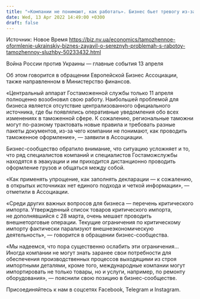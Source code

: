 ```yaml
---
title: "«Компании не понимают, как работать». Бизнес бьет тревогу из-за бардака на таможне"
date: Wed, 13 Apr 2022 14:49:00 +0300
draft: false
---
```

Источник: Новое Время https://biz.nv.ua/economics/tamozhennoe-oformlenie-ukrainskiy-biznes-zayavil-o-sereznyh-problemah-s-rabotoy-tamozhennoy-sluzhby-50233432.html


Война России против Украины — главные события 13 апреля

Об этом говорится в обращении Европейской Бизнес Ассоциации, также направленном в Министерство финансов.

 «Центральный аппарат Гостаможенной службы только 11 апреля полноценно возобновил свою работу. Наибольшей проблемой для бизнеса является отсутствие централизованного официального источника, где бы появлялись оперативные уведомления обо всех изменениях в таможенной сфере. К сожалению, региональные таможни могут по-разному трактовать новые правила и требовать разные пакеты документов, из-за чего компании не понимают, как проводить таможенное оформление», — заявили в Ассоциации.

 Бизнес-сообщество обратило внимание, что ситуацию усложняет и то, что ряд специалистов компаний и специалистов Гостаможслужбы находятся в эвакуации и им приходится дистанционно проводить оформление грузов и общаться между собой.

 «Как применять упрощение, как заполнять декларации — к сожалению, в открытых источниках нет единого подхода и четкой информации», — отметили в Ассоциации.

 «Среди других важных вопросов для бизнеса — перечень критического импорта. Утвержденный список товаров критического импорта, не дополнявшийся с 28 марта, очень мешает проводить внешнеторговые операции. Текущие ограничения по критическому импорту фактически парализуют внешнеэкономическую деятельность», — говорится в обращении бизнес-сообщества.

 «Мы надеемся, что пора существенно ослабить эти ограничения… Иногда компании не могут знать заранее свои потребности для обеспечения производственных процессов выходящими из строя импортными деталями, кроме того, международные компании могут импортировать не только товары, но и услуги, например, по ремонту оборудования», — пояснили свою позицию в бизнес-сообществе.

Присоединяйтесь к нам в соцсетях Facebook, Telegram и Instagram.
